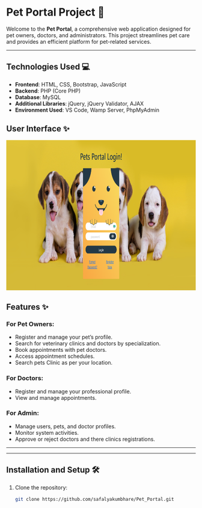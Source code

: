 # Pet Portal Project 🐾

Welcome to the **Pet Portal**, a comprehensive web application designed for pet owners, doctors, and administrators. This project streamlines pet care and provides an efficient platform for pet-related services.

---
## Technologies Used 💻
- **Frontend**: HTML, CSS, Bootstrap, JavaScript
- **Backend**: PHP (Core PHP)
- **Database**: MySQL
- **Additional Libraries**: jQuery, jQuery Validator, AJAX
- **Environment Used**: VS Code, Wamp Server, PhpMyAdmin


## User Interface ✨
<img src="screenshots/Login Pets Portal.png" width="600" height="400">


## Features ✨

### For Pet Owners:
- Register and manage your pet’s profile.
- Search for veterinary clinics and doctors by specialization.
- Book appointments with pet doctors.
- Access appointment schedules.
- Search pets Clinic as per your location.

### For Doctors:
- Register and manage your professional profile.
- View and manage appointments.

### For Admin:
- Manage users, pets, and doctor profiles.
- Monitor system activities.
- Approve or reject doctors and there clinics registrations.

---


---

## Installation and Setup 🛠️

1. Clone the repository:
   ```bash
   git clone https://github.com/safalyakumbhare/Pet_Portal.git
